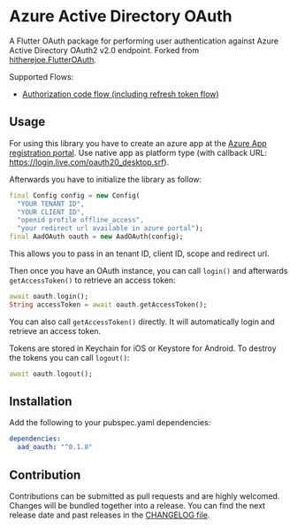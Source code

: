 # Azure Active Directory OAuth

A Flutter OAuth package for performing user authentication against Azure Active Directory OAuth2 v2.0 endpoint. Forked from [hitherejoe.FlutterOAuth](https://github.com/hitherejoe/FlutterOAuth).

Supported Flows:
 - [Authorization code flow (including refresh token flow)](https://docs.microsoft.com/en-us/azure/active-directory/develop/v2-oauth2-auth-code-flow)

## Usage

For using this library you have to create an azure app at the [Azure App registration portal](https://apps.dev.microsoft.com/). Use native app as platform type (with callback URL: https://login.live.com/oauth20_desktop.srf).

Afterwards you have to initialize the library as follow:

```dart
final Config config = new Config(
  "YOUR TENANT ID",
  "YOUR CLIENT ID",
  "openid profile offline_access",
  "your redirect url available in azure portal");
final AadOAuth oauth = new AadOAuth(config);
```

This allows you to pass in an tenant ID, client ID, scope and redirect url.

Then once you have an OAuth instance, you can call `login()` and afterwards `getAccessToken()` to retrieve an access token:

```dart
await oauth.login();
String accessToken = await oauth.getAccessToken();
```

You can also call `getAccessToken()` directly. It will automatically login and retrieve an access token.

Tokens are stored in Keychain for iOS or Keystore for Android. To destroy the tokens you can call `logout()`:

```dart
await oauth.logout();
```

## Installation

Add the following to your pubspec.yaml dependencies:

```yaml
dependencies:
  aad_oauth: "^0.1.8"
```

## Contribution

Contributions can be submitted as pull requests and are highly welcomed. Changes will be bundled together into a release. You can find the next release date and past releases in the [CHANGELOG file](CHANGELOG.md).
